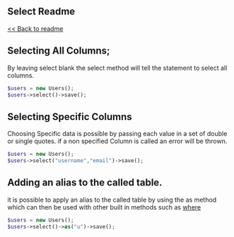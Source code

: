 ## Select Readme

[<< Back to readme](Readme.md)

## Selecting All Columns;
By leaving select blank the select method will tell the statement to select all columns.

```php
$users = new Users();
$users->select()->save();
```

## Selecting Specific Columns
Choosing Specific data is possible by passing each value in a set of double or single quotes. if a non specified Column is called an error will be thrown.

```php
$users = new Users();
$users->select("username","email")->save();
```

## Adding an alias to the called table.
it is possible to apply an alias to the called table by using the as method which can then be used with other built in methods such as [where](Where.md)

```php
$users = new Users();
$users->select()->as("u")->save();
```